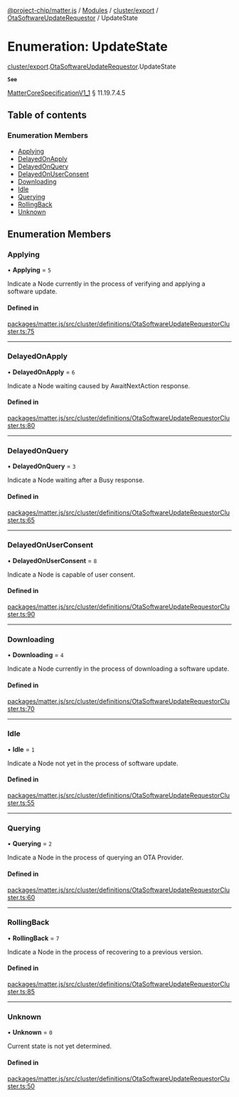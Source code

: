 [@project-chip/matter.js](../README.md) / [Modules](../modules.md) / [cluster/export](../modules/cluster_export.md) / [OtaSoftwareUpdateRequestor](../modules/cluster_export.OtaSoftwareUpdateRequestor.md) / UpdateState

# Enumeration: UpdateState

[cluster/export](../modules/cluster_export.md).[OtaSoftwareUpdateRequestor](../modules/cluster_export.OtaSoftwareUpdateRequestor.md).UpdateState

**`See`**

[MatterCoreSpecificationV1_1](../interfaces/spec_export.MatterCoreSpecificationV1_1.md) § 11.19.7.4.5

## Table of contents

### Enumeration Members

- [Applying](cluster_export.OtaSoftwareUpdateRequestor.UpdateState.md#applying)
- [DelayedOnApply](cluster_export.OtaSoftwareUpdateRequestor.UpdateState.md#delayedonapply)
- [DelayedOnQuery](cluster_export.OtaSoftwareUpdateRequestor.UpdateState.md#delayedonquery)
- [DelayedOnUserConsent](cluster_export.OtaSoftwareUpdateRequestor.UpdateState.md#delayedonuserconsent)
- [Downloading](cluster_export.OtaSoftwareUpdateRequestor.UpdateState.md#downloading)
- [Idle](cluster_export.OtaSoftwareUpdateRequestor.UpdateState.md#idle)
- [Querying](cluster_export.OtaSoftwareUpdateRequestor.UpdateState.md#querying)
- [RollingBack](cluster_export.OtaSoftwareUpdateRequestor.UpdateState.md#rollingback)
- [Unknown](cluster_export.OtaSoftwareUpdateRequestor.UpdateState.md#unknown)

## Enumeration Members

### Applying

• **Applying** = ``5``

Indicate a Node currently in the process of verifying and applying a software update.

#### Defined in

[packages/matter.js/src/cluster/definitions/OtaSoftwareUpdateRequestorCluster.ts:75](https://github.com/project-chip/matter.js/blob/ac2c2688/packages/matter.js/src/cluster/definitions/OtaSoftwareUpdateRequestorCluster.ts#L75)

___

### DelayedOnApply

• **DelayedOnApply** = ``6``

Indicate a Node waiting caused by AwaitNextAction response.

#### Defined in

[packages/matter.js/src/cluster/definitions/OtaSoftwareUpdateRequestorCluster.ts:80](https://github.com/project-chip/matter.js/blob/ac2c2688/packages/matter.js/src/cluster/definitions/OtaSoftwareUpdateRequestorCluster.ts#L80)

___

### DelayedOnQuery

• **DelayedOnQuery** = ``3``

Indicate a Node waiting after a Busy response.

#### Defined in

[packages/matter.js/src/cluster/definitions/OtaSoftwareUpdateRequestorCluster.ts:65](https://github.com/project-chip/matter.js/blob/ac2c2688/packages/matter.js/src/cluster/definitions/OtaSoftwareUpdateRequestorCluster.ts#L65)

___

### DelayedOnUserConsent

• **DelayedOnUserConsent** = ``8``

Indicate a Node is capable of user consent.

#### Defined in

[packages/matter.js/src/cluster/definitions/OtaSoftwareUpdateRequestorCluster.ts:90](https://github.com/project-chip/matter.js/blob/ac2c2688/packages/matter.js/src/cluster/definitions/OtaSoftwareUpdateRequestorCluster.ts#L90)

___

### Downloading

• **Downloading** = ``4``

Indicate a Node currently in the process of downloading a software update.

#### Defined in

[packages/matter.js/src/cluster/definitions/OtaSoftwareUpdateRequestorCluster.ts:70](https://github.com/project-chip/matter.js/blob/ac2c2688/packages/matter.js/src/cluster/definitions/OtaSoftwareUpdateRequestorCluster.ts#L70)

___

### Idle

• **Idle** = ``1``

Indicate a Node not yet in the process of software update.

#### Defined in

[packages/matter.js/src/cluster/definitions/OtaSoftwareUpdateRequestorCluster.ts:55](https://github.com/project-chip/matter.js/blob/ac2c2688/packages/matter.js/src/cluster/definitions/OtaSoftwareUpdateRequestorCluster.ts#L55)

___

### Querying

• **Querying** = ``2``

Indicate a Node in the process of querying an OTA Provider.

#### Defined in

[packages/matter.js/src/cluster/definitions/OtaSoftwareUpdateRequestorCluster.ts:60](https://github.com/project-chip/matter.js/blob/ac2c2688/packages/matter.js/src/cluster/definitions/OtaSoftwareUpdateRequestorCluster.ts#L60)

___

### RollingBack

• **RollingBack** = ``7``

Indicate a Node in the process of recovering to a previous version.

#### Defined in

[packages/matter.js/src/cluster/definitions/OtaSoftwareUpdateRequestorCluster.ts:85](https://github.com/project-chip/matter.js/blob/ac2c2688/packages/matter.js/src/cluster/definitions/OtaSoftwareUpdateRequestorCluster.ts#L85)

___

### Unknown

• **Unknown** = ``0``

Current state is not yet determined.

#### Defined in

[packages/matter.js/src/cluster/definitions/OtaSoftwareUpdateRequestorCluster.ts:50](https://github.com/project-chip/matter.js/blob/ac2c2688/packages/matter.js/src/cluster/definitions/OtaSoftwareUpdateRequestorCluster.ts#L50)
